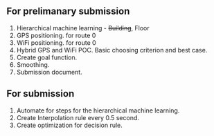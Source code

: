 ## For prelimanary submission
1. Hierarchical machine learning - ~~Building~~, Floor
2. GPS positioning. for route 0
3. WiFi positioning. for route 0
4. Hybrid GPS and WiFi POC. Basic choosing criterion and best case.
5. Create goal function.
6. Smoothing.
7. Submission document.

## For submission
1. Automate for steps for the hierarchical machine learning.
2. Create Interpolation rule every 0.5 second. 
3. Create optimization for decision rule.